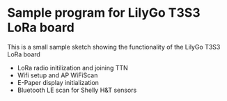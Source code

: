 # Sample program for LilyGo T3S3 LoRa board
This is a small sample sketch showing the functionality of the LilyGo T3S3 LoRa board
- LoRa radio initilization and joining TTN
- Wifi setup and AP WiFiScan
- E-Paper display initialization
- Bluetooth LE scan for Shelly H&T sensors
